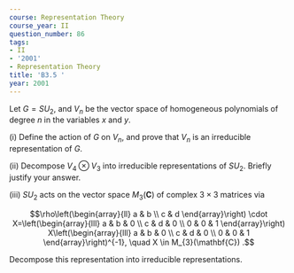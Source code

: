 ```yaml
---
course: Representation Theory
course_year: II
question_number: 86
tags:
- II
- '2001'
- Representation Theory
title: 'B3.5 '
year: 2001
---
```



Let $G=S U_{2}$, and $V_{n}$ be the vector space of homogeneous polynomials of degree $n$ in the variables $x$ and $y$.

(i) Define the action of $G$ on $V_{n}$, and prove that $V_{n}$ is an irreducible representation of $G$.

(ii) Decompose $V_{4} \otimes V_{3}$ into irreducible representations of $S U_{2}$. Briefly justify your answer.

(iii) $S U_{2}$ acts on the vector space $M_{3}(\mathbf{C})$ of complex $3 \times 3$ matrices via

$$\rho\left(\begin{array}{ll}
a & b \\
c & d
\end{array}\right) \cdot X=\left(\begin{array}{lll}
a & b & 0 \\
c & d & 0 \\
0 & 0 & 1
\end{array}\right) X\left(\begin{array}{lll}
a & b & 0 \\
c & d & 0 \\
0 & 0 & 1
\end{array}\right)^{-1}, \quad X \in M_{3}(\mathbf{C}) .$$

Decompose this representation into irreducible representations.